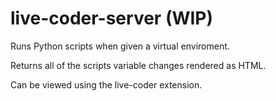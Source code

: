 # live-coder-server (WIP)

Runs Python scripts when given a virtual enviroment.

Returns all of the scripts variable changes rendered as HTML.

Can be viewed using the live-coder extension.
